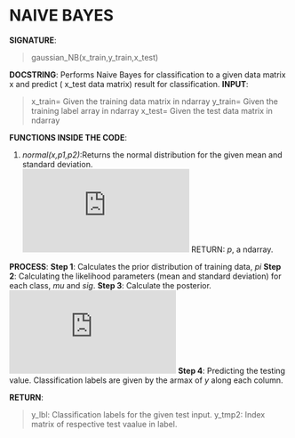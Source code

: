 # NAIVE BAYES

**SIGNATURE**: 
>gaussian_NB(x_train,y_train,x_test)

**DOCSTRING**:
Performs Naive Bayes for classification to a given data matrix x and predict ( x_test data matrix) result for classification.
**INPUT**:
>x_train= Given the training data matrix in ndarray
y_train= Given the training label array in ndarray
x_test= Given the test data matrix in ndarray

**FUNCTIONS INSIDE THE CODE**:
1) *normal(x,p1,p2)*:Returns the normal distribution for the given mean and standard deviation.
&nbsp;&nbsp;&nbsp;&nbsp;&nbsp;&nbsp;&nbsp;&nbsp;&nbsp;&nbsp;&nbsp;&nbsp;&nbsp;![](http://latex.codecogs.com/gif.latex?p%3D%5Cfrac%7B1%7D%7B%5Csqrt%7B2%5Cpi%7D%5Csigma%7Dexp%5Cleft%20%28%20%5Cfrac%7B-%28x-%5Cmu%29%5E%7B2%7D%7D%7B2%5Csigma%5E%7B2%7D%7D%20%5Cright%20%29)
RETURN: *p*, a ndarray.

**PROCESS**:
**Step 1**: Calculates the prior distribution of training data, *pi*
**Step 2**: Calculating the likelihood parameters (mean and standard deviation)  for each class, *mu* and *sig*.
**Step 3**: Calculate the posterior.
&nbsp;&nbsp;&nbsp;&nbsp;&nbsp;&nbsp;&nbsp;&nbsp;&nbsp;&nbsp;&nbsp;&nbsp;&nbsp;![](http://latex.codecogs.com/gif.latex?y%3Dp%5Ccdot%20Nor%28xtest%3B%5Cmu%2C%5Csigma%29)
**Step 4**: Predicting the testing value. Classification labels are given by the armax of *y* along each column. 

**RETURN**: 
>y_lbl: Classification labels for the given test input.
y_tmp2: Index matrix of respective test vaalue in label.
